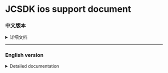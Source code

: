   
[iOS14 support]: https://github.com/Romambo/JCSDK_DocumentFile/blob/main/iOS14_support.md 
[JCSDK]: https://github.com/Romambo/JCSDK  
[DataCollenction_SDK]: https://github.com/Romambo/DataCollection_SDK  
[ADThirdParty_SDK]: https://github.com/Romambo/ADThirdParty_SDK  
[图片1]: https://github.com/Romambo/JCSDK_DocumentFile/blob/main/imageFile/ios_image1.png
[图片2]:https://github.com/Romambo/JCSDK_DocumentFile/blob/main/imageFile/ios_image2.png

# JCSDK ios support document

### 中文版本

<details>
<summary>详细文档</summary>
 
- **SDK简介：**  
 JCSDK是MS公司提供的一套广告类型的SDK，内部集成了各大广告商的广告SDK和相关数据统计SDK，便于平台之间对应用内广告的联合运营和数据分析。  
   1. 支持广告类型：  
      开屏广告、banner广告、激励视频广告、插屏广告、native广告  
   2. 版本记录：  
   
      <details>
      <summary>1.0.0</summary>

      支持开发者工具: Xcode 11  
      系统版本:iOS 9.0
      </details>

      <details>
      <summary>2.0.0</summary>

      支持开发者工具: Xcode 12  
      系统版本:iOS 9.0

      **更新内容**  
      >1.新增了流量组和连续展示功能逻辑、升级内部广告接口 V4 -> V5  
      >2.新增 "kochava" and "tenjin" 数据统计平台  
      >3.修改了unity使用者需要接入的OC初始化接口. 详情见: JC_unityAdApi.h
      ```
      旧代码
      //-(void)initJCSDKWithLog:(BOOL)isOpenLog isFirstShowSplash:(BOOL)isShow splashClose:(unityBlock)block;
      新代码
      -(void)initJCSDKWithUnityShow:(unityBlock)block;
      ```

      >4.修改了iOS日志打印接口。新增日志等级功能，详情见: JCAdCallBackHeader.h  
      ```
      旧代码
      //+(void)setOpenPlatformLog:(BOOL)openPlatformLog;
      新代码
      +(void)setTheLogLevel:(MSLogLevelStatus)logLevel;

      ```

      >5.修改了JCiOSConfig.plist文件, 新增字段:   
         "KochavaAppID":    kochava 初始化参数   
         "TenJinAppID":     TenJin 初始化参数   
         "ShowSplashFirst": 应用首次打开是否展示开屏广告. 
         "LogLevel":日志等级 1、关闭. 2、打开JC日志. 3、打开JC+广告日志. 4、打开JC+广告+数据日志. 默认值:1  

      **项目配置：**  
      * 添加系统库:  
         > AppTrackingTransparency.framework  
      * 添加第三方库和文件:
         > KochavaCore.framework               (Embed & Sign)  
         > KochavaTracker.framework            (Embed & Sign)  
         > KochavaAdNetwork.framework          (Embed & Sign)  
         > libTenjinSDK.a  
         > TenjinSDK.h 
      </details>  
 
- **SDK接入配置:**  

   <details>
   <summary>content</summary>

   1. SDK库和所需支持库：  
      [JCSDK]  
      [DataCollenction_SDK]  
      [ADThirdParty_SDK]  
   
   2. info.pist 配置：
       ```
       支持http网络配置
       <key>NSAppTransportSecurity</key>
       <dict>
       <key>NSAllowsArbitraryLoads</key>
       <true/>
       </dict>

       Google相关参数配置
       <key>GADApplicationIdentifier</key>
       <string>ca-app-pub-9488501426181082/7319780494</string>
       <key>GADIsAdManagerApp</key>
       <true/>
       
       获取地理位置权限
       <key>NSLocationWhenInUseUsageDescription</key>
       <string>The app needs to get your location</string>
       
       获取IDFA权限，iOS14支持
       <key>NSUserTrackingUsageDescription</key> 
       <string>This identifier will be used to deliver personalized ads to you.</string>
       ```
   3. build setting 配置：  
      bitcode 设置为NO  
      other Linker Flags 设置 -ObjC  
   
   4. iOS14 支持：  
      详情见 [iOS14 support] 说明文档.  
   
   5. 导入系统支持库：  
      Accelerate.framework  
      AdSupport.framework  
      AVFoundation.framework  
      CoreGraphics.framework  
      CoreLocation.framework  
      CoreMedia.framework  
      CoreMotion.framework  
      CoreTelephony.framework  
      iAd.framework  
      MessageUI.framework  
      SafariServices.framework  
      Security.framework  
      SystemConfiguration.framework  
      UIKit.framework  
      VideoToolbox.framework  
      WebKit.framework  
      AppTrackingTransparency.framework  
      libbz2.tbd  
      libc++.tbd  
      libresolv.9.tbd  
      libsqlite3.tbd  
      libxml2.tbd  
      libz.tbd  
   
   6. JCiOSConfig.plist 参数说明：  
      V1.0.0 提供  

      | Item      | Value |
      | --------- | -----:|
      | appid  | JCSDK初始化所需的appid |
      | channelid  | JCSDK初始化所需的channelid |
      | ReYunAppID  | 热云初始化appid |
      | ReYunChannelID  | 热云初始化channleid |   
      | UmengAppID  | Umeng初始化appid |
      | ShuShuAppID  | 数数平台初始化appid |
      | TalkingDataAppID  | TalkingData平台初始化appid |   

      V2.0.0 新增  

      | Item      | Value |
      | --------- | -----:|
      | KochavaAppID  | kochava初始化所需的appid |
      | TenJinAppID  | tenjin初始化所需的appid |
      | ShowSplashFirst  | 首次打开应用是否展示开屏广告，bool类型 YES/NO |
      | LogLevel  | 日志等级：字符串1、关闭。2、开JC日志。3、开JC+ad日志。4、开JC+ad+data 日志 |
   </details>
   
- **SDK相关Api:**
   <details>
   <summary>content</summary>

   如果文档内API和framework内API有冲突，请以framework内API为准。
   1. 头文件：
      #import <JCSDK/JCSDK.h>  
   
   2. 初始化SDK：  
       ```
       //appid 和 channelid如果在JCiOSConfig.plist配置 ，可传空。 
       //isOpenInBody 是否开启体内配置，旧接口参数，2.0.0之后都需传入YES，否则没有广告位
       +(void)jcSDKInitConfigWithAppId:(NSString*)appId channelId:(NSString*)channelId isOpenInBody:(BOOL)isOpenInBody block:(void(^)(BOOL isOk))block;
       ```
   
   3. splash广告api：    
       ```
       //开屏请在window加载之后被调用
       [JC_iOSAdApi loadSplashView];
       ```
   
   4. banner广告api：  
       ```
       //推荐：先调用load进行广告位“预热” ，展示之前判断isReady是否为YES ，请自行设计调用场景，api最好不要连续，以免未及时load到数据
       [JC_iOSAdApi loadBannerConfig];

       BOOL isReady = [JC_iOSAdApi bannerIsReady]
       //con传入当前控制器即可
       [JC_iOSAdApi showBannerViewWithCon:con];
       ```
   
   5. Intersitial 广告 api：  
       ```
       ///推荐调用顺序 load - isReady - show - isReady - show（sdk内部采用了自动加载插屏资源功能，外部使用只需要调用一次load接口）
       [JC_iOSAdApi loadIntersitialConfig];

       BOOL isReady = [JC_iOSAdApi intersitialIsReady]

       [JC_iOSAdApi showIntersitialView];
       ```
   
   6. RewardView广告api：  
       ```
       //推荐调用顺序 load - isReady - show - isReady - show（sdk内部采用了自动加载激励视频资源功能，外部使用只需要调用一次load接口）
       [JC_iOSAdApi loadRewardConfig];
       BOOL isReady = [JC_iOSAdApi rewardVIsReady]
       [JC_iOSAdApi showRewardView];
       ```
   
   7. native 广告 api：  
       ```
       //native没有缓存池，每次使用调用load ，判断isReady后再展示。show方法有返回值，返回根据config生成的广告view 
       //JCNativeConfig 是native展示广告位的配置类，请配置完整，否则可能导致加载视图异常，请将返回的view加载到需要显示的视图上

       [JC_iOSAdApi loadNativeConfigSize:CGSizeMake(CGRectGetWidth(self.view.bounds), 350)]; //size：请和展示的原生view大小相同，避免加载不全

       BOOL isReady = [JC_iOSAdApi nativeIsReady]

       JCNativeConfig *config = [[JCNativeConfig alloc]init];
       config.ADFrame = CGRectMake(.0f, 200.0f, CGRectGetWidth(self.view.bounds), 350.0f);
       config.mediaViewFrame = CGRectMake(0, 120.0f, CGRectGetWidth(self.view.bounds), 350.0f - 120.0f);
       config.renderingViewClass = [[[CustomView alloc]init] class];
       config.rootViewController = self;
       UIView *adview = [JC_iOSAdApi showNativeConfigWithConfig:config];
       // 添加adview到视图上
       ```
   
   8. 广告回调 api：  
       ```
       //以下是splash广告的回调api使用示例，其他广告回调请自行使用.回调监听的key ，相关状态类型、回调参数说明请查看JCAdCallBackHeader.h类，请选择所需要的回调状态和参数进行监听和使用
       [[NSNotificationCenter defaultCenter]addObserver:self selector:@selector(msAdLoadCallBack:) name:MSSplashADKey object:nil];

       -(void)msAdLoadCallBack:(NSNotification*)noti{
           NSLog(@"%@",noti.userInfo);
           NSInteger code = [noti.userInfo[@"status"] integerValue];
           switch (code) {
               case MSAd_splashDidShow:
               {
                   NSLog(@"MSAd_splashDidShow");
               }
                   break;

               default:
                   break;
           }
       }
       ```
   
   9. 关于欧盟地区展示GDPR： 
       ```
       /// Determine if it is EU territory API
       /// @param block callback isEU? YES / NO
       +(void)getLocationIsEU:(void(^)(BOOL isEU))block;

       /// the GDPR interface API
       /// @param dismissblock close Interface callback
       /// @param failBlock show Fail callback
       +(void)jcSDKShowGDPRWithDismissblock:(void(^)(void))dismissblock loadFailblock:(void(^)(NSError *error))failBlock;
       ```
    10. Umeng 和 talkingData 数据上报：（如果你的项目中使用了umeng或者talkingdata，可以删除掉，采用sdk内部提供的umeng数据上报相关接口）  
       ```
        /// If you are using UMeng and talkingdata in your app, use this reported data api
        
        /// @param event event  
        
        /// @param jsonStr Please convert the key-value to json.  
        
        +(void)sendEvent:(NSString*)event detailedJsonString:(NSString*)jsonStr;  
       ```
   </details>


- **常见报错处理:**
 
  <details>
  <summary>content</summary>

  1. 如果使用了快手SDK，在打包上传AppStore的时候，苹果不支持模拟器相关支持二进制，可以加入以下脚本，来删除模拟器相关二进制内容。  
  
        `APP_PATH="${TARGET_BUILD_DIR}/${WRAPPER_NAME}"`  
        `find "$APP_PATH" -name '*.framework' -type d | while read -r FRAMEWORK`  
        `do`  
        ` FRAMEWORK_EXECUTABLE_NAME=$(defaults read "$FRAMEWORK/Info.plist" CFBundleExecutable)`  
        ` FRAMEWORK_EXECUTABLE_PATH="$FRAMEWORK/$FRAMEWORK_EXECUTABLE_NAME"`  
        ` echo "Executable is $FRAMEWORK_EXECUTABLE_PATH"`  
        ` EXTRACTED_ARCHS=()`  
        ` for ARCH in $ARCHS`  
        ` do`  
        `     echo "Extracting $ARCH from $FRAMEWORK_EXECUTABLE_NAME"`  
        `     lipo -extract "$ARCH" "$FRAMEWORK_EXECUTABLE_PATH" -o "$FRAMEWORK_EXECUTABLE_PATH-$ARCH"`  
        `     EXTRACTED_ARCHS+=("$FRAMEWORK_EXECUTABLE_PATH-$ARCH")`  
        ` done`  
        ` echo "Merging extracted architectures: ${ARCHS}"`  
        ` lipo -o "$FRAMEWORK_EXECUTABLE_PATH-merged" -create "${EXTRACTED_ARCHS[@]}"`  
        ` rm "${EXTRACTED_ARCHS[@]}"`  
        ` echo "Replacing original executable with thinned version"`  
        ` rm "$FRAMEWORK_EXECUTABLE_PATH"`  
        ` mv "$FRAMEWORK_EXECUTABLE_PATH-merged" "$FRAMEWORK_EXECUTABLE_PATH"`  
        ` done`  
  
  ![图片2]

  </details>

  
  

</details>
 
 ----
 
 ### English version
 
<details>
<summary>Detailed documentation</summary>
 
- **SDK Introduction：**  
 JCSDK is a set of advertising SDK provided by MS. It integrates the advertising SDKs of major advertisers and related data statistics SDKs to facilitate the joint operation and data analysis of in-app advertising between platforms.  
   1. Support ad types：  
        splash ads、banner ads、rewardVideo ads、inter ads、native ads  
   2. Version record：  
        <details>
        <summary>1.0.0</summary>

        support development tools: Xcode 11  
        system version:iOS 9.0
        </details>

        <details>
        <summary>2.0.0</summary>

        support development tools: Xcode 12  
        system version:iOS 9.0

        **update content**  
        >1.Added internal logic waterfall and continuous display  
        >2.Added "kochava" and "tenjin" statistics  
        >3.Change the SDK initialization interface used by Unity. see: JC_unityAdApi.h
        ```
        old code
        //-(void)initJCSDKWithLog:(BOOL)isOpenLog isFirstShowSplash:(BOOL)isShow splashClose:(unityBlock)block;
        new code
        -(void)initJCSDKWithUnityShow:(unityBlock)block;
        ```

        >4.Change the log log interface, increase the log level.  see: JCAdCallBackHeader.h  
        ```
        old code
        //+(void)setOpenPlatformLog:(BOOL)openPlatformLog;
        new code
        +(void)setTheLogLevel:(MSLogLevelStatus)logLevel;
        ```

        >5.Change JCiOSConfig.plist, add:   
           "KochavaAppID":    kochava initialization parameters   
           "TenJinAppID":     TenJin initialization parameters   
           "ShowSplashFirst": Whether to display splash when the app is first opened. 
           "LogLevel":loglevel 1、closeAll. 2、open JC_log. 3、open JC+AD log. 4、open JC+AD+Data log. Defaults:1  

        **Project configuration：**  
        * add System library:  
           > AppTrackingTransparency.framework  
        * add Third party library and file:
           > KochavaCore.framework               (Embed & Sign)  
           > KochavaTracker.framework            (Embed & Sign)  
           > KochavaAdNetwork.framework          (Embed & Sign)  
           > libTenjinSDK.a  
           > TenjinSDK.h 
        </details> 
 
- **SDK Access configuration:**  

   <details>
   <summary>content</summary>

   1. SDK library and required support library：  
        [JCSDK]  
        [DataCollenction_SDK]  
        [ADThirdParty_SDK]  
   
   2. info.pist configuration：
       ```
       Support http network configuration
       <key>NSAppTransportSecurity</key>
       <dict>
       <key>NSAllowsArbitraryLoads</key>
       <true/>
       </dict>

       Google configuration
       <key>GADApplicationIdentifier</key>
       <string>ca-app-pub-9488501426181082/7319780494</string>
       <key>GADIsAdManagerApp</key>
       <true/>
       
       Get location permission configuration
       <key>NSLocationWhenInUseUsageDescription</key>
       <string>The app needs to get your location</string>
       
       Get IDFA permissions ，iOS14support
       <key>NSUserTrackingUsageDescription</key> 
       <string>This identifier will be used to deliver personalized ads to you.</string>
       ```
   3. build setting configuration：  
        "bitcode" set "NO"  
        "other Linker Flags" set "-ObjC"  
   
   4. iOS14 support：  
        see [iOS14 support] document.  
   
   5. Import system support library：  
   
        Accelerate.framework  
        AdSupport.framework  
        AVFoundation.framework  
        CoreGraphics.framework  
        CoreLocation.framework  
        CoreMedia.framework  
        CoreMotion.framework  
        CoreTelephony.framework  
        iAd.framework  
        MessageUI.framework  
        SafariServices.framework  
        Security.framework  
        SystemConfiguration.framework  
        UIKit.framework  
        VideoToolbox.framework  
        WebKit.framework  
        AppTrackingTransparency.framework  
        libbz2.tbd  
        libc++.tbd  
        libresolv.9.tbd  
        libsqlite3.tbd  
        libxml2.tbd  
        libz.tbd  
   
   6. JCiOSConfig.plist Parameter Description：  
        V1.0.0 add  

        | Item      | Value |
        | --------- | -----:|
        | appid  | Appid required for JCSDK initialization |
        | channelid  | ChannelId required for JCSDK initialization |
        | ReYunAppID  | Appid required for reyun initialization |
        | ReYunChannelID  | channelId required for reyun initialization |   
        | UmengAppID  | Appid required for UMeng initialization |
        | ShuShuAppID  | Appid required for 数数 initialization |
        | TalkingDataAppID  | Appid required for TalkingData initialization |   

        V2.0.0 add  

        | Item      | Value |
        | --------- | -----:|
        | KochavaAppID  | Appid required for Kochava initialization |
        | TenJinAppID  | Appid required for tenjin initialization |
        | ShowSplashFirst  | Whether to display an open-screen ad when opening the app for the first time，bool type: YES/NO |
        | LogLevel  | Log level: string type. 1. Close. 2. Open JC log. 3. Open JC+ad log. 4. Open JC+ad+data log |
   </details>
   
- **SDK Api:**
   <details>
   <summary>content</summary>

   If there is a conflict between the API in the document and the API in the framework, please refer to the API in the framework.  
   
   1. header：
        #import <JCSDK/JCSDK.h>  
   
   2. init SDK：  
       ```
       //If appid and channelid are configured in JCiOSConfig.plist, they can be passed empty. 
       //isOpenInBody: Whether to open the body configuration (old interface parameters). After 2.0.0, YES must be passed in, otherwise there will be no advertising space
       +(void)jcSDKInitConfigWithAppId:(NSString*)appId channelId:(NSString*)channelId isOpenInBody:(BOOL)isOpenInBody block:(void(^)(BOOL isOk))block;
       ```
   
   3. splash api：    
       ```
       //Open the screen, splash be called after the window is loaded
       [JC_iOSAdApi loadSplashView];
       ```
   
   4. banner api：  
       ```
       //Recommendation: First call load to "warm up" the ad space, and judge whether isReady is YES before displaying. Please design the calling scene by yourself. The api is best not to be continuous, so as not to load the data in time
       [JC_iOSAdApi loadBannerConfig];

       BOOL isReady = [JC_iOSAdApi bannerIsReady]
       //con Just pass in the current controller
       [JC_iOSAdApi showBannerViewWithCon:con];
       ```
   
   5. Intersitial api：  
       ```
       ///Recommended calling sequence load-isReady-show-isReady-show (The automatic loading of interstitial resources is used inside the SDK, and the load interface only needs to be called once for external use)
       [JC_iOSAdApi loadIntersitialConfig];

       BOOL isReady = [JC_iOSAdApi intersitialIsReady]

       [JC_iOSAdApi showIntersitialView];
       ```
   
   6. RewardView api：  
       ```
       //Recommended calling sequence load-isReady-show-isReady-show (The function of automatically loading incentive video resources is used inside the SDK, and the load interface only needs to be called once for external use)
       [JC_iOSAdApi loadRewardConfig];
       BOOL isReady = [JC_iOSAdApi rewardVIsReady]
       [JC_iOSAdApi showRewardView];
       ```
   
   7. native api：  
       ```
       //Native does not have a buffer pool. Call load every time you use it, and then display it after judging isReady. The show method has a return value, which returns the ad view generated according to config 
       //JCNativeConfig is the configuration class of native display ad slots. Please configure it completely, otherwise it may cause abnormal loading of the view. Please load the returned view to the view that needs to be displayed

       //size：Please be the same size as the displayed native view to avoid incomplete loading
       [JC_iOSAdApi loadNativeConfigSize:CGSizeMake(CGRectGetWidth(self.view.bounds), 350)]; 

       BOOL isReady = [JC_iOSAdApi nativeIsReady]

       JCNativeConfig *config = [[JCNativeConfig alloc]init];
       config.ADFrame = CGRectMake(.0f, 200.0f, CGRectGetWidth(self.view.bounds), 350.0f);
       config.mediaViewFrame = CGRectMake(0, 120.0f, CGRectGetWidth(self.view.bounds), 350.0f - 120.0f);
       config.renderingViewClass = [[[CustomView alloc]init] class];
       config.rootViewController = self;
       UIView *adview = [JC_iOSAdApi showNativeConfigWithConfig:config];
       // add adview to superView
       ```
   
   8. ad callbcak api：  
       ```
       //The following is an example of using the callback api of the splash advertisement. For other advertisement callbacks, please use it yourself. The key for callback monitoring. Please refer to the "JCAdCallBackHeader.h" class for related status types and callback parameter descriptions. Please select the required callback status and parameters for monitoring and use

       [[NSNotificationCenter defaultCenter]addObserver:self selector:@selector(msAdLoadCallBack:) name:MSSplashADKey object:nil];

       -(void)msAdLoadCallBack:(NSNotification*)noti{
           NSLog(@"%@",noti.userInfo);
           NSInteger code = [noti.userInfo[@"status"] integerValue];
           switch (code) {
               case MSAd_splashDidShow:
               {
                   NSLog(@"MSAd_splashDidShow");
               }
                   break;

               default:
                   break;
           }
       }
       ```
   
   9. about GDPR： 
       ```
       /// Determine if it is EU territory API
       /// @param block callback isEU? YES / NO
       +(void)getLocationIsEU:(void(^)(BOOL isEU))block;

       /// the GDPR interface API
       /// @param dismissblock close Interface callback
       /// @param failBlock show Fail callback
       +(void)jcSDKShowGDPRWithDismissblock:(void(^)(void))dismissblock loadFailblock:(void(^)(NSError *error))failBlock;
       ```
    10. Umeng And talkingData send Message：(If you use umeng or talkingdata in your project, you can delete it and use the umeng data reporting interface provided by the sdk)  
       ```
        /// If you are using UMeng and talkingdata in your app, use this reported data api
        
        /// @param event event  
        
        /// @param jsonStr Please convert the key-value to json.  
        
        +(void)sendEvent:(NSString*)event detailedJsonString:(NSString*)jsonStr; 
       ```
   </details>


- **Common error handling:**
 
  <details>
  <summary>content</summary>

  1. If you use KSAdSDK, when you package and upload AppStore, Apple does not support the emulator-related support binary, you can add the following script to delete the emulator-related binary content.  
  
        `APP_PATH="${TARGET_BUILD_DIR}/${WRAPPER_NAME}"`  
        `find "$APP_PATH" -name '*.framework' -type d | while read -r FRAMEWORK`  
        `do`  
        ` FRAMEWORK_EXECUTABLE_NAME=$(defaults read "$FRAMEWORK/Info.plist" CFBundleExecutable)`  
        ` FRAMEWORK_EXECUTABLE_PATH="$FRAMEWORK/$FRAMEWORK_EXECUTABLE_NAME"`  
        ` echo "Executable is $FRAMEWORK_EXECUTABLE_PATH"`  
        ` EXTRACTED_ARCHS=()`  
        ` for ARCH in $ARCHS`  
        ` do`  
        `     echo "Extracting $ARCH from $FRAMEWORK_EXECUTABLE_NAME"`  
        `     lipo -extract "$ARCH" "$FRAMEWORK_EXECUTABLE_PATH" -o "$FRAMEWORK_EXECUTABLE_PATH-$ARCH"`  
        `     EXTRACTED_ARCHS+=("$FRAMEWORK_EXECUTABLE_PATH-$ARCH")`  
        ` done`  
        ` echo "Merging extracted architectures: ${ARCHS}"`  
        ` lipo -o "$FRAMEWORK_EXECUTABLE_PATH-merged" -create "${EXTRACTED_ARCHS[@]}"`  
        ` rm "${EXTRACTED_ARCHS[@]}"`  
        ` echo "Replacing original executable with thinned version"`  
        ` rm "$FRAMEWORK_EXECUTABLE_PATH"`  
        ` mv "$FRAMEWORK_EXECUTABLE_PATH-merged" "$FRAMEWORK_EXECUTABLE_PATH"`  
        ` done`  
  
  ![图片2]

  </details>

  
  

</details>

